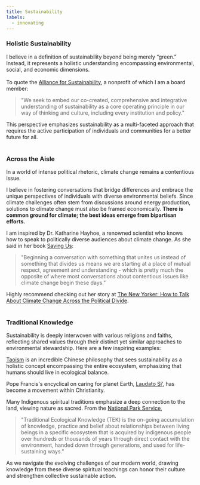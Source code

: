 ```yaml
---
title: Sustainability
labels: 
  - innovating
---
```


<h3>Holistic Sustainability</h3>
  I believe in a definition of sustainability beyond being merely “green.” Instead, it represents a holistic understanding encompassing environmental, social, and economic dimensions.
  <br><br>
  To quote the <a href="https://afors.org/short-description-and-executive-summary-of-the-alliance/">Alliance for Sustainability</a>, a nonprofit of which I am a board member:

  >"We seek to embed our co-created, comprehensive and integrative understanding of sustainability as a core operating principle in our way of thinking and culture, including every institution and policy."

  This perspective emphasizes sustainability as a multi-faceted approach that requires the active participation of individuals and communities for a better future for all.
  <br><br>

<h3>Across the Aisle</h3>

  In a world of intense political rhetoric, climate change remains a contentious issue.

  I believe in fostering conversations that bridge differences and embrace the unique perspectives of individuals with diverse environmental beliefs. Since climate challenges often stem from discussions around energy production, solutions to climate change must also be framed economically. <b> There is common ground for climate; the best ideas emerge from bipartisan efforts.</b>

  I am inspired by Dr. Katharine Hayhoe, a renowned scientist who knows how to speak to politically diverse audiences about climate change. As she said in her book <a href="https://www.simonandschuster.com/books/Saving-Us/Katharine-Hayhoe/9781982143848">Saving Us</a>:
  >"Beginning a conversation with something that unites us instead of something that divides us means we are starting at a place of mutual respect, agreement and understanding - which is pretty much the opposite of where most conversations about contentious issues like climate change begin these days."

  
  Highly recommend checking out her story at <a href="https://www.newyorker.com/news/on-religion/how-to-talk-about-climate-change-across-the-political-divide">The New Yorker: How to Talk About Climate Change Across the Political Divide</a>.
  <br>  <br>

<h3>Traditional Knowledge </h3>
 
  Sustainability is deeply interwoven with various religions and faiths, reflecting shared values through their distinct yet similar approaches to environmental stewardship. Here are a few inspiring examples:

  <a href="https://interfaithsustain.com/daoist-faith-statement-on-the-environment/">Taoism</a> is an incredible Chinese philosophy that sees sustainability as a holistic concept encompassing the entire ecosystem, emphasizing that humans should live in ecological balance. </li>

  Pope Francis's encyclical on caring for planet Earth, <a href="https://laudatosimovement.org/">Laudato Si’</a>, has become a movement within Christianity.
  
 Many Indigenous spiritual traditions emphasize a deep connection to the land, viewing nature as sacred. From the <a href="https://www.nps.gov/subjects/tek/description.htm">National Park Service</a>, 
 
>"Traditional Ecological Knowledge (TEK) is the on-going accumulation of knowledge, practice and belief about relationships between living beings in a specific ecosystem that is acquired by indigenous people over hundreds or thousands of years through direct contact with the environment, handed down through generations, and used for life-sustaining ways."

 
 As we navigate the evolving challenges of our modern world, drawing knowledge from these diverse spiritual teachings can honor their culture and strengthen collective sustainable action.
 